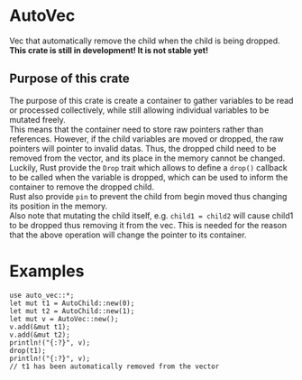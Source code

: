 # AutoVec
Vec that automatically remove the child when the child is being dropped.  
**This crate is still in development! It is not stable yet!** 
## Purpose of this crate
The purpose of this crate is create a container to gather variables to be read or processed collectively, while still allowing individual variables to be mutated freely.  
This means that the container need to store raw pointers rather than references. However, if the child variables are moved or dropped, the raw pointers will pointer to invalid datas. Thus, the dropped child need to be removed from the vector, and its place in the memory cannot be changed.  
Luckily, Rust provide the `Drop` trait which allows to define a `drop()` callback to be called when the variable is dropped, which can be used to inform the container to remove the dropped child.  
Rust also provide `pin` to prevent the child from begin moved thus changing its position in the memory.  
Also note that mutating the child itself, e.g. `child1 = child2` will cause child1 to be dropped thus removing it from the vec. This is needed for the reason that the above operation will change the pointer to its container.

# Examples
```
use auto_vec::*;
let mut t1 = AutoChild::new(0);
let mut t2 = AutoChild::new(1);
let mut v = AutoVec::new();
v.add(&mut t1);
v.add(&mut t2);
println!("{:?}", v);
drop(t1);
println!("{:?}", v);
// t1 has been automatically removed from the vector
```